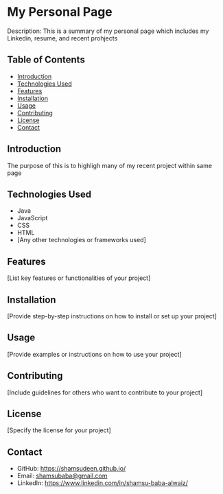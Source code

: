 # My Personal Page

Description: This is a summary of my personal page which includes my Linkedin, resume, and recent prohjects

## Table of Contents
- [Introduction](#introduction)
- [Technologies Used](#technologies-used)
- [Features](#features)
- [Installation](#installation)
- [Usage](#usage)
- [Contributing](#contributing)
- [License](#license)
- [Contact](#contact)

## Introduction
The purpose of this is to highligh many of my recent project within same page

## Technologies Used
- Java
- JavaScript
- CSS
- HTML
- [Any other technologies or frameworks used]

## Features
[List key features or functionalities of your project]

## Installation
[Provide step-by-step instructions on how to install or set up your project]

## Usage
[Provide examples or instructions on how to use your project]

## Contributing
[Include guidelines for others who want to contribute to your project]

## License
[Specify the license for your project]

## Contact
- GitHub: https://shamsudeen.github.io/
- Email: shamsubaba@gmail.com
- LinkedIn: https://www.linkedin.com/in/shamsu-baba-alwaiz/
